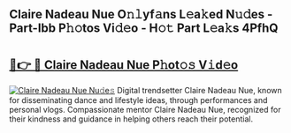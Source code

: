 ## Claire Nadeau Nue O𝚗𝚕yf𝚊ns L𝚎a𝚔ed N𝚞𝚍es - Part-Ibb P𝚑𝚘tos Vi𝚍𝚎o - H𝚘𝚝 Part L𝚎a𝚔s 4PfhQ

# <h2><a href="http://kf0xgq.oniu.top/?m=Claire+Nadeau+Nue">🔗👉 🔴 Claire Nadeau Nue P𝚑ot𝚘𝚜 V𝚒d𝚎o</a></h2>

[![Claire Nadeau Nue Nu𝚍e𝚜](https://i.imgur.com/0qMVB7G.gif)](http://kf0xgq.oniu.top/?m=Claire+Nadeau+Nue)
Digital trendsetter Claire Nadeau Nue, known for disseminating dance and lifestyle ideas, through performances and personal vlogs. Compassionate mentor Claire Nadeau Nue, recognized for their kindness and guidance in helping others reach their potential.  

